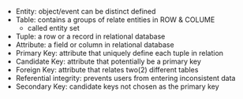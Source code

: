 
- Entity: object/event can be distinct defined
- Table: contains a groups of relate entities in ROW & COLUME
	- called entity set
- Tuple: a row or a record in relational database
- Attribute: a field or column in relational database
- Primary Key: attribute that uniquely define each tuple in relation
- Candidate Key: attribute that potentially be a primary key
- Foreign Key: attribute that relates two(2) different tables
- Referential integrity: prevents users from entering inconsistent data
- Secondary Key: candidate keys not chosen as the primary key